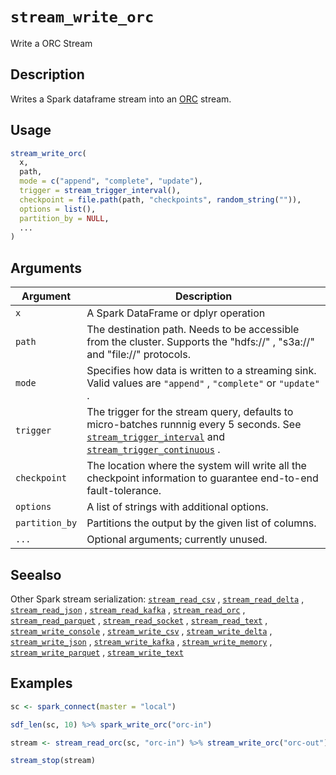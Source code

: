# `stream_write_orc`

Write a ORC Stream


## Description

Writes a Spark dataframe stream into an [ORC](https://orc.apache.org/) stream.


## Usage

```r
stream_write_orc(
  x,
  path,
  mode = c("append", "complete", "update"),
  trigger = stream_trigger_interval(),
  checkpoint = file.path(path, "checkpoints", random_string("")),
  options = list(),
  partition_by = NULL,
  ...
)
```


## Arguments

Argument      |Description
------------- |----------------
`x`     |     A Spark DataFrame or dplyr operation
`path`     |     The destination path. Needs to be accessible from the cluster. Supports the "hdfs://" , "s3a://" and "file://" protocols.
`mode`     |     Specifies how data is written to a streaming sink. Valid values are `"append"` , `"complete"` or `"update"` .
`trigger`     |     The trigger for the stream query, defaults to micro-batches runnnig every 5 seconds. See [`stream_trigger_interval`](#streamtriggerinterval) and [`stream_trigger_continuous`](#streamtriggercontinuous) .
`checkpoint`     |     The location where the system will write all the checkpoint information to guarantee end-to-end fault-tolerance.
`options`     |     A list of strings with additional options.
`partition_by`     |     Partitions the output by the given list of columns.
`...`     |     Optional arguments; currently unused.


## Seealso

Other Spark stream serialization:
 [`stream_read_csv`](#streamreadcsv) ,
 [`stream_read_delta`](#streamreaddelta) ,
 [`stream_read_json`](#streamreadjson) ,
 [`stream_read_kafka`](#streamreadkafka) ,
 [`stream_read_orc`](#streamreadorc) ,
 [`stream_read_parquet`](#streamreadparquet) ,
 [`stream_read_socket`](#streamreadsocket) ,
 [`stream_read_text`](#streamreadtext) ,
 [`stream_write_console`](#streamwriteconsole) ,
 [`stream_write_csv`](#streamwritecsv) ,
 [`stream_write_delta`](#streamwritedelta) ,
 [`stream_write_json`](#streamwritejson) ,
 [`stream_write_kafka`](#streamwritekafka) ,
 [`stream_write_memory`](#streamwritememory) ,
 [`stream_write_parquet`](#streamwriteparquet) ,
 [`stream_write_text`](#streamwritetext)


## Examples

```r
sc <- spark_connect(master = "local")

sdf_len(sc, 10) %>% spark_write_orc("orc-in")

stream <- stream_read_orc(sc, "orc-in") %>% stream_write_orc("orc-out")

stream_stop(stream)
```


